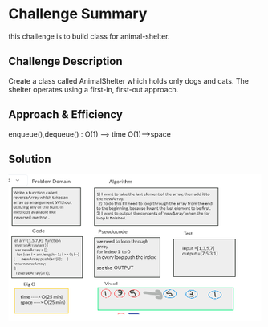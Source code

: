 # Challenge Summary
this challenge is to build class for animal-shelter.
## Challenge Description
Create a class called AnimalShelter which holds only dogs and cats. 
The shelter operates using a first-in, first-out approach.
## Approach & Efficiency
enqueue(),dequeue() :
O(1) --> time
O(1)-->space
## Solution
![whiteboard image ](../../assest/arrayReverse.png)
